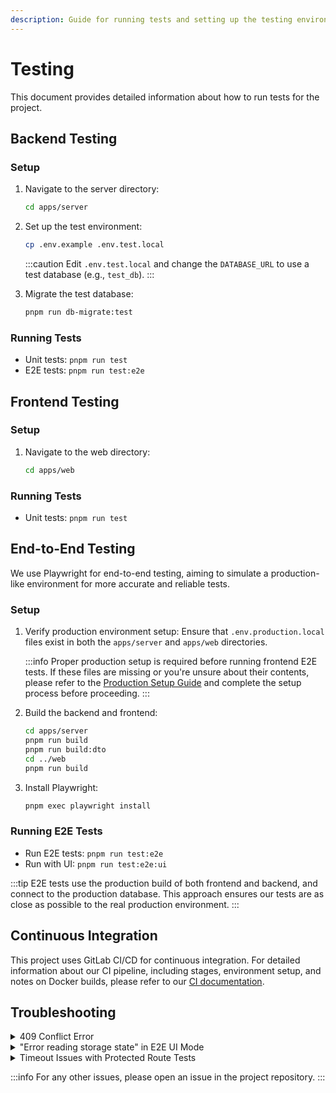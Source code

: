 ```yaml
---
description: Guide for running tests and setting up the testing environment
---
```


# Testing

This document provides detailed information about how to run tests for the project.

## Backend Testing

### Setup

1. Navigate to the server directory:
   ```bash
   cd apps/server
   ```

2. Set up the test environment:
   ```bash
   cp .env.example .env.test.local
   ```
   :::caution
   Edit `.env.test.local` and change the `DATABASE_URL` to use a test database (e.g., `test_db`).
   :::

3. Migrate the test database:
   ```bash
   pnpm run db-migrate:test
   ```

### Running Tests

- Unit tests: `pnpm run test`
- E2E tests: `pnpm run test:e2e`

## Frontend Testing

### Setup

1. Navigate to the web directory:
   ```bash
   cd apps/web
   ```

### Running Tests

- Unit tests: `pnpm run test`

## End-to-End Testing

We use Playwright for end-to-end testing, aiming to simulate a production-like environment for more accurate and reliable tests.

### Setup

1. Verify production environment setup:
   Ensure that `.env.production.local` files exist in both the `apps/server` and `apps/web` directories. 

   :::info
   Proper production setup is required before running frontend E2E tests. If these files are missing or you're unsure about their contents, please refer to the [Production Setup Guide](./production-setup.md) and complete the setup process before proceeding.
   :::

2. Build the backend and frontend:
   ```bash
   cd apps/server
   pnpm run build
   pnpm run build:dto
   cd ../web
   pnpm run build
   ```

3. Install Playwright:
   ```bash
   pnpm exec playwright install
   ```

### Running E2E Tests

- Run E2E tests: `pnpm run test:e2e`
- Run with UI: `pnpm run test:e2e:ui`

:::tip
E2E tests use the production build of both frontend and backend, and connect to the production database. This approach ensures our tests are as close as possible to the real production environment.
:::

## Continuous Integration

This project uses GitLab CI/CD for continuous integration. For detailed information about our CI pipeline, including stages, environment setup, and notes on Docker builds, please refer to our [CI documentation](./continuous-integration.md).

## Troubleshooting

<details>
<summary>409 Conflict Error</summary>

If you encounter a 409 Conflict error, it usually means a previous test failed to clean up properly. To resolve:

1. Manually delete the conflicting user from the database, or
2. Re-run the E2E tests in terminal mode: `pnpm test:e2e`
</details>

<details>
<summary>"Error reading storage state" in E2E UI Mode</summary>

If tests fail due to "Error reading storage state" or inability to find a username locator:

1. Run the setup test alone first
2. This logs in testUser and tetris, storing authentication cookies for all tests
3. Then run the remaining tests
</details>

<details>
<summary>Timeout Issues with Protected Route Tests</summary>

Sometimes, tests (especially those involving protected routes) may time out unexpectedly. While the root cause is still under investigation, here's the current troubleshooting step:

1. Rerun the test at least 3 times:
   If a test fails due to a timeout, try running it multiple times. Often, the issue resolves itself after a few attempts.
</details>

:::info
For any other issues, please open an issue in the project repository.
:::